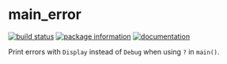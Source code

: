 # main_error

[![build status](https://travis-ci.com/danleh/main_error.svg?branch=master)](https://travis-ci.com/danleh/main_error)
[![package information](https://travis-ci.org/danleh/main_error.svg?branch=master)](https://crates.io/crates/main_error)
[![documentation](https://docs.rs/main_error/badge.svg)](https://docs.rs/main_error)

Print errors with `Display` instead of `Debug` when using `?` in `main()`.
